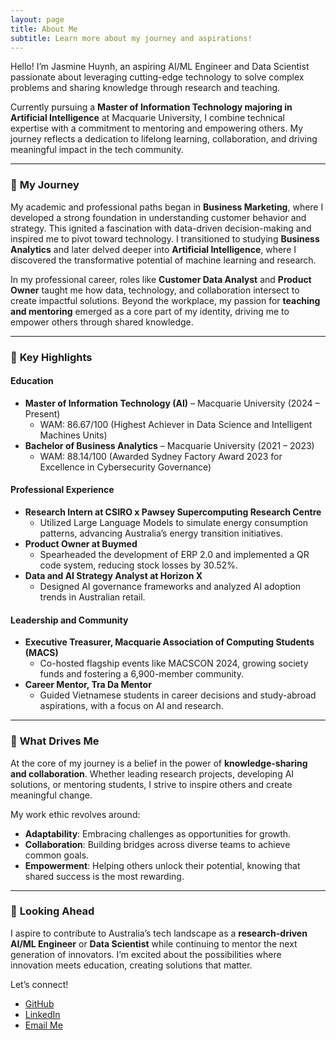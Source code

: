```yaml
---
layout: page
title: About Me
subtitle: Learn more about my journey and aspirations!
---
```


Hello! I’m Jasmine Huynh, an aspiring AI/ML Engineer and Data Scientist passionate about leveraging cutting-edge technology to solve complex problems and sharing knowledge through research and teaching.  

Currently pursuing a **Master of Information Technology majoring in Artificial Intelligence** at Macquarie University, I combine technical expertise with a commitment to mentoring and empowering others. My journey reflects a dedication to lifelong learning, collaboration, and driving meaningful impact in the tech community.

---

### 🚀 **My Journey**  

My academic and professional paths began in **Business Marketing**, where I developed a strong foundation in understanding customer behavior and strategy. This ignited a fascination with data-driven decision-making and inspired me to pivot toward technology. I transitioned to studying **Business Analytics** and later delved deeper into **Artificial Intelligence**, where I discovered the transformative potential of machine learning and research.

In my professional career, roles like **Customer Data Analyst** and **Product Owner** taught me how data, technology, and collaboration intersect to create impactful solutions. Beyond the workplace, my passion for **teaching and mentoring** emerged as a core part of my identity, driving me to empower others through shared knowledge.

---

### 🌟 **Key Highlights**  

#### Education  
- **Master of Information Technology (AI)** – Macquarie University (2024 – Present)  
  - WAM: 86.67/100 (Highest Achiever in Data Science and Intelligent Machines Units)  
- **Bachelor of Business Analytics** – Macquarie University (2021 – 2023)  
  - WAM: 88.14/100 (Awarded Sydney Factory Award 2023 for Excellence in Cybersecurity Governance)  

#### Professional Experience  
- **Research Intern at CSIRO x Pawsey Supercomputing Research Centre**  
  - Utilized Large Language Models to simulate energy consumption patterns, advancing Australia’s energy transition initiatives.  
- **Product Owner at Buymed**  
  - Spearheaded the development of ERP 2.0 and implemented a QR code system, reducing stock losses by 30.52%.  
- **Data and AI Strategy Analyst at Horizon X**  
  - Designed AI governance frameworks and analyzed AI adoption trends in Australian retail.  

#### Leadership and Community  
- **Executive Treasurer, Macquarie Association of Computing Students (MACS)**  
  - Co-hosted flagship events like MACSCON 2024, growing society funds and fostering a 6,900-member community.  
- **Career Mentor, Tra Da Mentor**  
  - Guided Vietnamese students in career decisions and study-abroad aspirations, with a focus on AI and research.

---

### 🌱 **What Drives Me**  

At the core of my journey is a belief in the power of **knowledge-sharing and collaboration**. Whether leading research projects, developing AI solutions, or mentoring students, I strive to inspire others and create meaningful change.  

My work ethic revolves around:  
- **Adaptability**: Embracing challenges as opportunities for growth.  
- **Collaboration**: Building bridges across diverse teams to achieve common goals.  
- **Empowerment**: Helping others unlock their potential, knowing that shared success is the most rewarding.  

---

### 🎯 **Looking Ahead**  

I aspire to contribute to Australia’s tech landscape as a **research-driven AI/ML Engineer** or **Data Scientist** while continuing to mentor the next generation of innovators. I’m excited about the possibilities where innovation meets education, creating solutions that matter.

Let’s connect!  
- [GitHub](https://github.com/jasminehuynh11)  
- [LinkedIn](https://www.linkedin.com/in/jasminehuynhinfo/)  
- [Email Me](mailto:jasmine.huynh@mq.edu.au)
